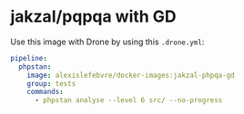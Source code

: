 # jakzal/pqpqa with GD

Use this image with Drone by using this `.drone.yml`:

```yml
pipeline:
  phpstan:
    image: alexislefebvre/docker-images:jakzal-phpqa-gd
    group: tests
    commands:
      - phpstan analyse --level 6 src/ --no-progress
```
